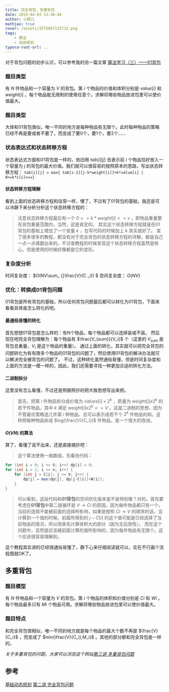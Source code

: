 ```yaml
---
title: 完全背包、多重背包
date: 2019-04-03 13:36:44
author: 小胖儿
mathjax: true
cover: /assets/1575087132732.png
tags:
	- 算法	
	- 动态规划
typora-root-url: ..
---
```


对于背包问题的初步认识，可以参考我的另一篇文章
[算法学习（三）——01背包](https://blog.csdn.net/qq_40894516/article/details/83384282)

<!-- more -->

### 题目类型

有  $N$  件物品和一个容量为  $V$  的背包。第  $i$  个物品的价值和体积分别是  $value[i]$  和  $weight[i]$  。每个物品能无限制的使用任意个。求解将哪些物品放进包里可以使价值最大。

### 题目类型

大体和01背包类似，唯一不同的地方是每种物品有无限个。此时每种物品的策略已经不再是要或者不要了，而变成了要0个，要1个，要2个……

### 状态表达式和状态转移方程

状态表达式方面和01背包是一样的，依旧用 $tab[i][j]$  去表示前  $i$  个物品恰好放入一个容量为  $j$  的背包的最大价值。我们就可以很容易的按照原本的思路，写出状态转移方程： 
`tab[i][j] = max{ tab[i-1][j-k*weight[i]]+k*value[i] | 0<=k*c[i]<=v}`

#### 状态转移方程理解

看到上面的状态转移方程和往常一样，懵了，不过有了01背包的基础，我还是可以冷静下来分析分析这个状态转移方程的：

> 注意状态转移方程最后有一个 $0 <= k * weight[i]<= v$ ，即物品重量要在背包重量范围内，当然，这是肯定的。
> 其实这个状态转移方程就是在01背包的基础上增加了一个变量 $k$ ，在写代码的时候加上 $k$ 其实就好了。
> 查了很多很多的教程，都没有对于完全背包的状态转移方程的详解，都是自己一点一点琢磨出来的。不过查教程的时候发现这个状态转移方程虽然是核心，但是使用的时候好像都是它的变形。

### 复杂度分析

时间复杂度： $O(NV\sum_  {}\frac{V}{C _i}) $
空间复杂度： $O(NV)$

### 优化：转换成01背包问题

01背包是所有背包的基础，所以任何背包问题最后都可以转化为01背包，下面来看看具体是怎么转化的吧。

#### 最通俗易懂的转化

首先想想01背包是怎么样的：有N个物品，每个物品都可以选择装或不装。
然后现在吧完全背包理解为：每个物品有 $\frac{V_{sum}}{V_i}$ 个（这里的 $V_{sum}$ 是背包总重量，$V_{i}$ 是这个物品的重量）。
通过上面的转化，其实就可以把完全背包的问题转化为有有限多个物品的01背包的问题了，然后使用01背包的解决办法就可以解决完全被背包的问题了。
不过，这种转化虽然通俗易懂，但是时间复杂度和上面的方法是一模一样的，因此，我们还需要寻找一种更加合适的转化方法。

#### 二进制拆分

这里没有怎么看懂，不过还是照搬照抄的把大致思想写出来把。

> 首先，把第 $i$ 件物品拆分成价值为 $values[i]×2^k$ ，质量为 $weight[i]x2^k$ 的若干件物品，其中 $k$ 满足 $weight[i]x2^k<=V$ 。这是二进制的思想，因为不管最优策略选几件第 $i$ 种物品，总可以表示成若干个 $2^k$ 件物品的和。这样把每种物品拆成 $log(\frac{V}{C_i})$ 件物品，是一个很大的改进。

#### $O(VN)$ 的算法

算了，看懂了说不出来，还是直接摘抄吧：

> 这个算法使用一维数组，先看伪代码：

```java
for (int i = 0; i <= V; i++) dp[i] = 0;
for (int i = 1; i <= n; i++) {
    for (int j = C[i]; j <= V; j++) {
        dp[j] = max(dp[j], dp[j-C[i]]+W[i]);
    }
}
```

> 可以看到，这段代码和**01背包**的空间优化版本是不是特别像？对的。首先要考虑在**01背包**中第二层循环是 $V→Ci$ 的原因，因为每件物品都只有一个，当前的选择不能被前面的选择所影响，如果是按照 $Ci→V$ 的顺序的话，当计算到一个值的时候，前面所用到的 $j−C[i]$ 的这个值可能是已经选择了当前物品的情况，所以用来先计算体积大的部分（因为无后效性）。
> 而在这个问题中，显然是应该被前面计算的值所影响的，因为每件物品有无限个。这个应该很容易理解到。

这个教程其实讲的已经很通俗易懂了，静下心来仔细阅读就可以，实在不行画个流程图就OK了。

## 多重背包

### 题目模型

有  $N$  件物品和一个容量为  $V$  的背包。第  $i$  个物品的体积和价值分别是  $Ci$  和  $Wi$ 。每个物品最多只有  $Mi$  个物品可用。求解将哪些物品放进包里可以使价值最大。

### 题目特点

和完全背包很相似，唯一不同的地方就是每个物品的最大个数不再是  $\frac{V}{C_i}$ ，而变成了  $min(\frac{V}{C_i},M_i)$ 。其他的部分都和完全背包是一样的。

*关于多重背包的问题，大家可以浏览这个网站[第三讲 多重背包问题](https://www.kancloud.cn/kancloud/pack/70127)*

## 参考

[基础动态规划](https://hrbust-acm-team.gitbooks.io/acm-book/content/dynamic_programming/basic_problem.html#%E5%AE%8C%E5%85%A8%E8%83%8C%E5%8C%85)
[第二讲 完全背包问题](https://www.kancloud.cn/kancloud/pack/70126)